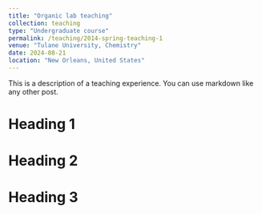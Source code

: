 ```yaml
---
title: "Organic lab teaching"
collection: teaching
type: "Undergraduate course"
permalink: /teaching/2014-spring-teaching-1
venue: "Tulane University, Chemistry"
date: 2024-08-21
location: "New Orleans, United States"
---
```


This is a description of a teaching experience. You can use markdown like any other post.

Heading 1
======

Heading 2
======

Heading 3
======
